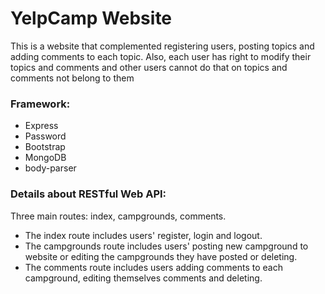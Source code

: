 # YelpCamp Website
<p>This is a website that complemented registering users, posting topics and adding comments to each topic. Also, each user has right to modify their topics and comments and other users cannot do that on topics and comments not belong to them</p>

<h3>Framework:</h3>
<ul>
    <li>Express</li>
    <li>Password</li>
    <li>Bootstrap</li>
    <li>MongoDB</li>
    <li>body-parser</li>
</ul>

<h3>Details about RESTful Web API:</h3>
<p>Three main routes: index, campgrounds, comments. 
    <ul>
        <li>The index route includes users' register, login and logout.</li>
        <li>The campgrounds route includes users' posting new campground to website or editing the campgrounds they have posted or deleting.</li>
        <li>The comments route includes users adding comments to each campground, editing themselves comments and deleting.</li>
    </ul> 
</p>
